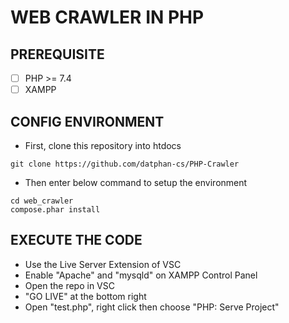 # WEB CRAWLER IN PHP

## PREREQUISITE

- [ ] PHP >= 7.4
- [ ] XAMPP

## CONFIG ENVIRONMENT
- First, clone this repository into htdocs
```
git clone https://github.com/datphan-cs/PHP-Crawler
```
- Then enter below command to setup the environment
```
cd web_crawler
compose.phar install
```

## EXECUTE THE CODE
- Use the Live Server Extension of VSC
- Enable "Apache" and "mysqld" on XAMPP Control Panel
- Open the repo in VSC
- "GO LIVE" at the bottom right
- Open "test.php", right click then choose "PHP: Serve Project"
